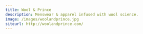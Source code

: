 ```yaml
---
title: Wool & Prince
description: Menswear & apparel infused with wool science.
image: /images/woolandprince.jpg
siteurl: http://woolandprince.com/
---
```

